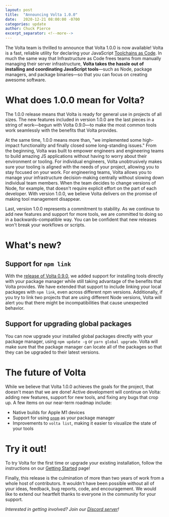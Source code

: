 ```yaml
---
layout: post
title:  "Announcing Volta 1.0.0"
date:   2020-12-21 08:00:00 -0700
categories: update
author: Chuck Pierce
excerpt_separator: <!--more-->
---
```


The Volta team is thrilled to announce that Volta 1.0.0 is now available! Volta is a fast, reliable utility for declaring your JavaScript [Toolchains as Code](http://calculist.org/blog/2020/12/21/tac/). In much the same way that Infrastructure as Code frees teams from manually managing their server infrastructure, **Volta takes the hassle out of installing and coordinating JavaScript tools**—such as Node, package managers, and package binaries—so that you can focus on creating awesome software.
<!--more-->

# What does 1.0.0 mean for Volta?

The 1.0.0 release means that Volta is ready for general use in projects of all sizes. The new features included in version 1.0.0 are the last pieces in a string of work—begun with Volta 0.9.0—to make the most common tools work seamlessly with the benefits that Volta provides.

At the same time, 1.0.0 means more than, "we implemented some high-impact functionality and finally closed some long-standing issues." From the beginning, Volta was built to empower engineers and engineering teams to build amazing JS applications without having to worry about their environment or tooling. For individual engineers, Volta unobtrusively makes sure your tooling is aligned with the needs of your project, allowing you to stay focused on your work. For engineering teams, Volta allows you to manage your infrastructure decision-making centrally without slowing down individual team members. When the team decides to change versions of Node, for example, that doesn't require explicit effort on the part of each developer. With version 1.0.0, we believe Volta delivers on the promise of making tool management disappear.

Last, version 1.0.0 represents a commitment to stability. As we continue to add new features and support for more tools, we are committed to doing so in a backwards-compatible way. You can be confident that new releases won't break your workflows or scripts.

# What's new?

## Support for `npm link`

With the [release of Volta 0.9.0](/2020/10/22/announcing-volta-090/), we added support for installing tools directly with your package manager while still taking advantage of the benefits that Volta provides. We have extended that support to include linking your local packages with `npm link`, even across different npm versions. Additionally, if you try to link two projects that are using different Node versions, Volta will alert you that there might be incompatibilities that cause unexpected behavior.

## Support for upgrading global packages

You can now upgrade your installed global packages directly with your package manager, using `npm update -g` or `yarn global upgrade`. Volta will make sure that the package manager can locate all of the packages so that they can be upgraded to their latest versions.

# The future of Volta

While we believe that Volta 1.0.0 achieves the goals for the project, that doesn't mean that we are done! Active development will continue on Volta: adding new features, support for new tools, and fixing any bugs that crop up. A few items on our near-term roadmap include:

- Native builds for Apple M1 devices
- Support for using [`pnpm`](https://pnpm.js.org/) as your package manager
- Improvements to `volta list`, making it easier to visualize the state of your tools

# Try it out!

To try Volta for the first time or upgrade your existing installation, follow the instructions on our [Getting Started](https://docs.volta.sh/guide/getting-started) page!

Finally, this release is the culmination of more than two years of work from a whole host of contributors. It wouldn't have been possible without all of your ideas, feedback, bug reports, code, and encouragement. We would like to extend our heartfelt thanks to everyone in the community for your support.

_Interested in getting involved? Join our [Discord server](https://discord.gg/hgPTz9A)!_

